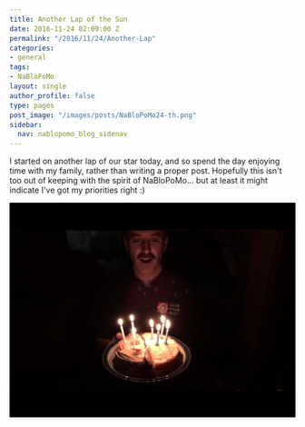 ```yaml
---
title: Another Lap of the Sun
date: 2016-11-24 02:09:00 Z
permalink: "/2016/11/24/Another-Lap"
categories:
- general
tags:
- NaBloPoMo
layout: single
author_profile: false
type: pages
post_image: "/images/posts/NaBloPoMo24-th.png"
sidebar:
  nav: nablopomo_blog_sidenav
---
```


I started on another lap of our star today, and so spend the day enjoying time with my family, rather than writing a proper post. Hopefully this isn't too out of keeping with the spirit of NaBloPoMo... but at least it might indicate I've got my priorities right :)

![Cake](/images/posts/NaBloPoMo24-cake.png)
